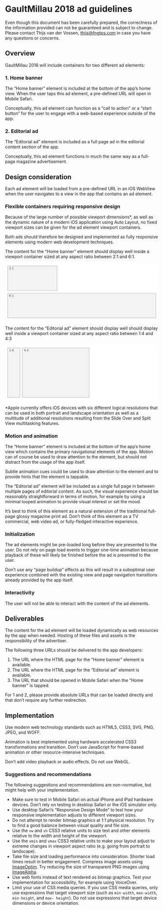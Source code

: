 # GaultMillau 2018 ad guidelines

Even though this document has been carefully prepared, the correctness of the information provided can not be guaranteed and is subject to change. Please contact Thijs van der Vossen, thijs@fngtps.com in case you have any questions or concerns.

## Overview

GaultMillau 2018 will include containers for two different ad elements:

### 1. Home banner

The “Home banner” element is included at the bottom of the app’s home view. When the user taps this ad element, a pre-defined URL will open in Mobile Safari.

Conceptually, this ad element can function as a “call to action” or a “start button” for the user to engage with a web-based experience outside of the app.

### 2. Editorial ad

The “Editorial ad” element is included as a full page ad in the editorial content section of the app. 

Conceptually, this ad element functions in much the same way as a full-page magazine advertisement.

## Design consideration

Each ad element will be loaded from a pre-defined URL in an iOS WebView when the user navigates to a view in the app that contains an ad element.

### Flexible containers requiring responsive design

Because of the large number of possible viewport dimensions*, as well as the dynamic nature of a modern iOS application using Auto Layout, no fixed viewport sizes can be given for the ad element viewport containers.

Both ads should therefore be designed and implemented as fully responsive elements using modern web development techniques.

The content for the “Home banner” element should display well inside a viewport container sized at any aspect ratio between 2:1 and 6:1.

![Home banner aspect ratios](home_banner.png)

The content for the “Editorial ad” element should display well should display well inside a viewport container sized at any aspect ratio between 1:4 and 4:3

![Home banner aspect ratios](editorial_ad.png)

*Apple currently offers iOS devices with six different logical resolutions that can be used in both portrait and landscape orientation as well as a multitude of additional resolutions resulting from the Slide Over and Split View multitasking features.

### Motion and animation

The “Home banner” element is included at the bottom of the app’s home view which contains the primary navigational elements of the app. Motion can of course be used to draw attention to the element, but should not distract from the usage of the app itself.

Subtle animation cues could be used to draw attention to the element and to provide hints that the element is tappable.

The “Editorial ad” element will be included as a single full page in between multiple pages of editorial content. As such, the visual experience should be reasonably straightforward in terms of motion, for example by using a minimal looped animation to provide visual interest or set the mood.

It’s best to think of this element as a natural extension of the traditional full-page glossy magazine print ad. Don’t think of this element as a TV commercial, web video ad, or fully-fledged interactive experience.

### Initialization

The ad elements might be pre-loaded long before they are presented to the user. Do not rely on page load events to trigger one-time animation because playback of these will likely be finished before the ad is presented to the user.

Don’t use any “page buildup” effects as this will result in a suboptimal user experience combined with the existing view and page navigation transitions already provided by the app itself. 

### Interactivity

The user will not be able to interact with the content of the ad elements.

## Deliverables

The content for the ad element will be loaded dynamically as web resources by the app when needed. Hosting of these files and assets is the responsibility of the advertiser.

The following three URLs should be delivered to the app developers:

1. The URL where the HTML page for the “Home banner” element is available.
2. The URL where the HTML page for the “Editorial ad” element is available.
3. The URL that should be opened in Mobile Safari when the “Home banner” is tapped.

For 1 and 2, please provide absolute URLs that can be loaded directly and that don’t require any further redirection.

## Implementation

Use modern web technology standards such as HTML5, CSS3, SVG, PNG, JPEG, and WOFF.

Animation is best implemented using hardware accelerated CSS3 transformations and transition. Don’t use JavaScript for frame-based animation or other resource-intensive techniques. 

Don’t add video playback or audio effects. Do not use WebGL.

### Suggestions and recommendations

The following suggestions and recommendations are non-normative, but might help with your implementation.

* Make sure to test in Mobile Safari on actual iPhone and iPad hardware devices. Don’t rely on testing in desktop Safari or the iOS simulator only.
* Use desktop Safari’s “Responsive Design Mode” to test how your responsive implementation adjusts to different viewport sizes.
* Do not attempt to render bitmap graphics at 1:1 physical resolution. Try to find a good balance between visual quality and file size.
* Use the `vw` and `vh` CSS3 relative units to size text and other elements relative to the width and height of the viewport.
* Use the `vmin` and `vmax` CSS3 relative units to make your layout adjust to extreme changes in viewport aspect ratio (e.g. going from portrait to landscape).
* Take file size and loading performance into consideration. Shorter load times result in better engagement. Compress image assets using [ImageOptim](https://imageoptim.com/mac). Try reducing the size of transparent PNG images using [ImageAlpha](https://pngmini.com).
* Use web fonts instead of text rendered as bitmap graphics. Test your implementation for accessibility, for example using VoiceOver.
* Limit your use of CSS media queries. If you use CSS media queries, only use expressions that target viewport size (such as `min-width`, `max-width`, `min-height`, and `max- height`). Do not use expressions that target device dimensions or device orientation.